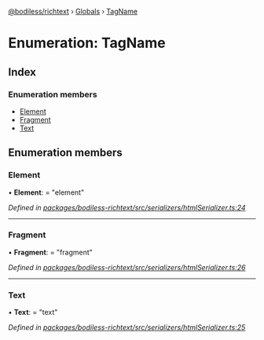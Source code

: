 [@bodiless/richtext](../README.md) › [Globals](../globals.md) › [TagName](tagname.md)

# Enumeration: TagName

## Index

### Enumeration members

* [Element](tagname.md#element)
* [Fragment](tagname.md#fragment)
* [Text](tagname.md#text)

## Enumeration members

###  Element

• **Element**: = "element"

*Defined in [packages/bodiless-richtext/src/serializers/htmlSerializer.ts:24](https://github.com/Guilherme-Almeida-Zeni/Bodiless-JS/blob/18e3728d/packages/bodiless-richtext/src/serializers/htmlSerializer.ts#L24)*

___

###  Fragment

• **Fragment**: = "fragment"

*Defined in [packages/bodiless-richtext/src/serializers/htmlSerializer.ts:26](https://github.com/Guilherme-Almeida-Zeni/Bodiless-JS/blob/18e3728d/packages/bodiless-richtext/src/serializers/htmlSerializer.ts#L26)*

___

###  Text

• **Text**: = "text"

*Defined in [packages/bodiless-richtext/src/serializers/htmlSerializer.ts:25](https://github.com/Guilherme-Almeida-Zeni/Bodiless-JS/blob/18e3728d/packages/bodiless-richtext/src/serializers/htmlSerializer.ts#L25)*

